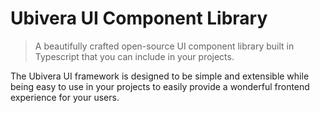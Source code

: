 # Ubivera UI Component Library

> A beautifully crafted open-source UI component library built in Typescript that you can include in your projects.

The Ubivera UI framework is designed to be simple and extensible while being easy to use in your projects to easily
provide a wonderful frontend experience for your users.